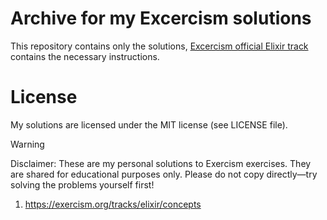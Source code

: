 # Archive for my Excercism solutions

This repository contains only the solutions, [Excercism official Elixir track](https://exercism.org/tracks/elixir/concepts) contains the necessary instructions.

# License
My solutions are licensed under the MIT license (see LICENSE file).

> [!WARNING]
> Disclaimer: These are my personal solutions to Exercism exercises. They are shared for educational purposes only. Please do not copy directly—try solving the problems yourself first!

1. https://exercism.org/tracks/elixir/concepts


